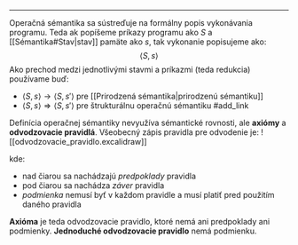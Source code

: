 ***********
Operačná sémantika sa sústreďuje na formálny popis vykonávania programu. Teda ak popíšeme príkazy programu ako $S$ a [[Sémantika#Stav|stav]] pamäte ako $s$, tak vykonanie popisujeme ako:
$$
\langle S,s \rangle
$$
Ako prechod medzi jednotlivými stavmi a príkazmi (teda redukcia) používame buď:
- $\langle S,s \rangle \rightarrow \langle S,s' \rangle$ pre [[Prirodzená sémantika|prirodzenú sémantiku]]
- $\langle S,s \rangle \Rightarrow \langle S,s' \rangle$ pre štrukturálnu operačnú sémantiku
#add_link 

Definícia operačnej sémantiky nevyužíva sémantické rovnosti, ale **axiómy** a **odvodzovacie pravidlá**.
Všeobecný zápis pravidla pre odvodenie je:
![[odvodzovacie_pravidlo.excalidraw]]

kde:
- nad čiarou sa nachádzajú *predpoklady* pravidla
- pod čiarou sa nachádza *záver* pravidla
- *podmienka* nemusí byť v každom pravidle a musí platiť pred použitím daného pravidla

**Axióma** je teda odvodzovacie pravidlo, ktoré nemá ani predpoklady ani podmienky.
**Jednoduché odvodzovacie pravidlo** nemá podmienku.